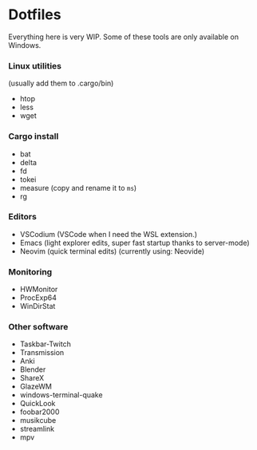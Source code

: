 # Dotfiles

Everything here is very WIP.
Some of these tools are only available on Windows.

### Linux utilities

(usually add them to .cargo/bin)

- htop
- less
- wget

### Cargo install

- bat
- delta
- fd
- tokei
- measure (copy and rename it to `ms`)
- rg

### Editors

- VSCodium (VSCode when I need the WSL extension.)
- Emacs (light explorer edits, super fast startup thanks to server-mode)
- Neovim (quick terminal edits) (currently using: Neovide)

### Monitoring

- HWMonitor
- ProcExp64
- WinDirStat

### Other software

- Taskbar-Twitch
- Transmission
- Anki
- Blender
- ShareX
- GlazeWM
- windows-terminal-quake
- QuickLook
- foobar2000
- musikcube
- streamlink
- mpv
